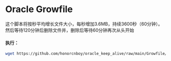 # Oracle Growfile
 
这个脚本将按秒平均增长文件大小，每秒增加3.6MB，持续3600秒（60分钟）。然后等待120分钟后删除文件并，删除后等待60分钟再次从头开始

#### 执行：
```bash
wget https://github.com/honorcnboy/oracle_keep_alive/raw/main/Growfile/growfile.sh && chmod +x growfile.sh && bash growfile.sh
```
